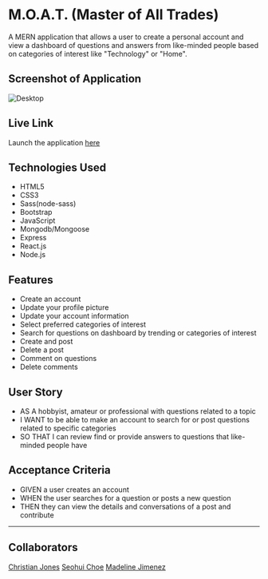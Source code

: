 # M.O.A.T. (Master of All Trades)

A MERN application that allows a user to create a personal account and view a dashboard of questions and answers from like-minded people based on categories of interest like "Technology" or "Home".

## Screenshot of Application

![Desktop](client/public/img/demo.gif)

## Live Link
Launch the application [here](https://masterofalltrades.herokuapp.com/)

## Technologies Used
- HTML5
- CSS3
- Sass(node-sass)
- Bootstrap
- JavaScript
- Mongodb/Mongoose
- Express
- React.js
- Node.js

## Features
- Create an account
- Update your profile picture
- Update your account information
- Select preferred categories of interest
- Search for questions on dashboard by trending or categories of interest
- Create and post
- Delete a post
- Comment on questions
- Delete comments

## User Story
- AS A hobbyist, amateur or professional with questions related to a topic
- I WANT to be able to make an account to search for or post questions related to specific categories
- SO THAT I can review find or provide answers to questions that like-minded people have

## Acceptance Criteria
- GIVEN a user creates an account
- WHEN the user searches for a question or posts a new question
- THEN they can view the details and conversations of a post and contribute

- - -
## Collaborators
[Christian Jones](https://github.com/jonesec2)
[Seohui Choe](https://github.com/schoe14)
[Madeline Jimenez](https://github.com/mijimenez)


